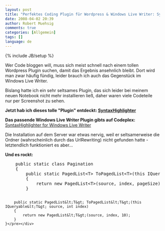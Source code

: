 ```yaml
---
layout: post
title: "Perfektes Coding Plugin für Wordpress & Windows Live Writer: SyntaxHighlighter"
date: 2008-04-02 20:39
author: Robert Muehsig
comments: true
categories: [Allgemein]
tags: []
language: de
---
```

{% include JB/setup %}
<p>Wer Code bloggen will, muss sich meist schnell nach einem tollen Wordpress Plugin suchen, damit das Ergebnis ansehnlich bleibt. Dort wird man zwar h&#228;ufig f&#252;ndig, leider brauch ich auch das Gegenst&#252;ck im Windows Live Writer. </p>  <p>Bislang hatte ich ein sehr seltsames Plugin, das sich leider bei meinem neuen Notebook nicht mehr installieren lie&#223;, daher waren viele Codeteile nur per Screenshot zu sehen.</p>  <p><strong>Jetzt hab ich dieses tolle &quot;Plugin&quot; entdeckt: <a href="http://code.google.com/p/syntaxhighlighter/">SyntaxHighlighter</a></strong></p>  <p><strong>Das passende Windows Live Writer Plugin gibts auf Codeplex:</strong> <a href="http://www.codeplex.com/wlwSyntaxHighlighter">SyntaxHighlighter for Windows Live Writer</a></p>  <p>Die Installation auf dem Server war etwas nervig, weil er seltsamerweise die Ordner (wahrscheinlich durch das UrlRewriting) nicht gefunden hatte - letztendlich funktioniert es aber...</p>  <p><strong>Und es rockt:</strong></p>  <div class="wlWriterSmartContent" id="scid:812469c5-0cb0-4c63-8c15-c81123a09de7:e5cf2862-126b-468e-997d-06c3698ea17a" style="padding-right: 0px; display: inline; padding-left: 0px; float: none; padding-bottom: 0px; margin: 0px; padding-top: 0px"><pre name="code" class="c#">    public static class Pagination
    {
        public static PagedList&lt;T&gt; ToPagedList&lt;T&gt;(this IQueryable&lt;T&gt; source, int index, int pageSize)
        {
            return new PagedList&lt;T&gt;(source, index, pageSize);
        }

        public static PagedList&lt;T&gt; ToPagedList&lt;T&gt;(this IQueryable&lt;T&gt; source, int index)
        {
            return new PagedList&lt;T&gt;(source, index, 10);
        }
    }</pre></div>
